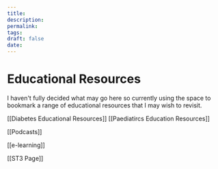 ```yaml
---
title: 
description: 
permalink: 
tags: 
draft: false
date:
---
```

# Educational Resources

I haven't fully decided what may go here so currently using the space to bookmark a range of educational resources that I may wish to revisit. 

[[Diabetes Educational Resources]]
[[Paediatircs Education Resources]]

[[Podcasts]]

[[e-learning]]

[[ST3 Page]]

